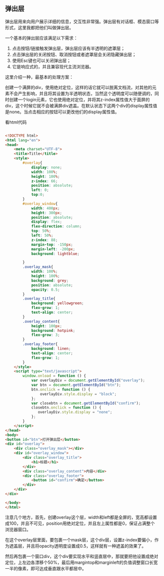 ## 弹出层
弹出层用来向用户展示详细的信息，交互性非常强。弹出层有对话框、模态窗口等形式，这里我都把他们叫做弹出层。

一个基本的弹出层应该满足以下需求：

1. 点击按钮/链接触发弹出层，弹出层应该有半透明的遮罩层；
2. 点击弹出层的关闭按钮、取消按钮或者遮罩层会关闭隐藏弹出层；
3. 使用Esc键也可以关闭弹出层；
4. 它是响应式的，并且兼容现代主流浏览器。

这里介绍一种，最基本的处理方案：

创建一个满屏的div，使用绝对定位，这样的话它就可以脱离文档流，对其他的元素不会产生影响，并且将其设置为半透明状态，当然这个透明度可以随便调的，同时创建一个login元素，它也使用绝对定位，并将其z-index属性值大于面屏的div，这个时候它就不会被满屏div遮盖。在默认状态下这两个div的display属性值是none。当点击相应的按钮可以更改他们的display属性值。

看html代码
``` html

<!DOCTYPE html>
<html lang="en">
<head>
    <meta charset="UTF-8">
    <title>Title</title>
    <style>
        #overlay{
            display: none;
            width: 100%;
            height: 100%;
            z-index: 66;
            position: absolute;
            left: 0;
            top:0;
        }
        #overlay_window{
            width: 400px;
            height: 300px;
            position: absolute;
            display: flex;
            flex-direction: column;
            top: 50%;
            left: 50%;
            z-index: 88;
            margin-top: -150px;
            margin-left: -200px;
            background: lightblue;

        }
        .overlay_mask{
            width: 100%;
            height: 100%;
            background: grey;
            position: absolute;
            opacity: 0.5;
        }
        .overlay_title{
            background: yellowgreen;
            flex-grow: 1;
            text-align: center;
        }
        .overlay_content{
            height: 100px;
            background: hotpink;
            flex-grow: 3;
        }
        .overlay_footer{
            background: linen;
            text-align: center;
            flex-grow: 1;
        }
    </style>
    <script type="text/javascript">
        window.onload = function () {
            var overlayDiv = document.getElementById("overlay");
            var btn = document.getElementById("btn");
            btn.onclick = function () {
                overlayDiv.style.display = "block";
            };
            var closebtn = document.getElementById("confirm");
            closebtn.onclick = function () {
               overlayDiv.style.display = "none";
            };
        }
    </script>
</head>
<body>
<button id="btn">打开弹出层</button>
<div id="overlay">
    <div class="overlay_mask"></div>
    <div id="overlay_window">
        <div class="overlay_title">
            <h1>标题</h1>
        </div>
        <div class="overlay_content">内容</div>
        <div class="overlay_footer">
            <button id="confirm">确定</button>
        </div>
    </div>
</div>

</body>
</html>

```

注意几个地方，首先，创建overlay这个层，width和left都是全屏的，宽高都设置成100，并且不可见，position用绝对定位，并且左上属性都是0，保证占满整个浏览器窗口。

在这个overlay层里面，要包裹一个mask层，这个div层，设置z-index要偏小，作为遮盖层，并且将opacity透明度设置成0.5，这样就有一种遮盖的效果了。

然后再包裹一个窗口div，这个div要实现水平和竖直居中，那就要把他设置成绝对定位，上左边各漂移个50%，最后用margintop和marginleft的负值调整窗口长宽一半的像素，即可达成垂直跟水平都居中。